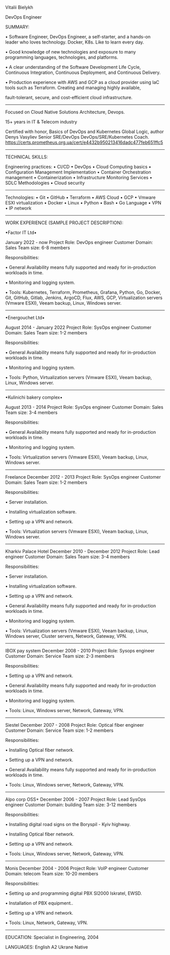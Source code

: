 Vitalii Bielykh

DevOps Engineer

SUMMARY:

•	Software Engineer, DevOps Engineer, a self-starter, and a hands-on leader who loves technology. Docker, K8s. Like to learn every day.

•	Good knowledge of new technologies and exposure to many programming languages, technologies, and platforms.

•	A clear understanding of the Software Development Life Cycle, Continuous Integration, Continuous Deployment, and Continuous Delivery.

•	Production experience with AWS and GCP as a cloud provider using IaC tools such as Terraform. Creating and managing highly available,
  
  fault-tolerant, secure, and cost-efficient cloud infrastructure.

******************************

Focused on Cloud Native Solutions Architecture, Devops.

15+ years in IT & Telecom industry

Certified with honor, Basics of DevOps and Kubernetes Global Logic, author Denys Vasyliev Senior SRE/DevOps DevOps/SRE/Kubernetes Coach.
https://certs.prometheus.org.ua/cert/e4432b950213416dadc477feb651ffc5

******************************

TECHNICAL SKILLS:

Engineering practices:
•	CI/CD
•	DevOps
•	Cloud Computing basics
•	Configuration Management Implementation
•	Container Orchestration management
•	Containerization
•	Infrastructure Monitoring Services
•	SDLC Methodologies
•	Cloud security

******************************

Technologies:
•	Git
•	GitHub
•	Terraform
•	AWS Cloud
•	GCP
•	Vmware ESXI virtualization
•	Docker
•	Linux
•	Python
•	Bash
•	Go Language
•	VPN
•	IP network

******************************

WORK EXPERIENCE (SAMPLE PROJECT DESCRIPTION):

•Factor IT Ltd•

January 2022 - now
Project Role: DevOps engineer
Customer Domain: Sales
Team size: 6-8 members

Responsibilities:

•	General Availability means fully supported and ready for in-production workloads in time.

•	Monitoring and logging system.

• Tools:  Kubernetes, Terraform, Prometheus, Grafana, Python, Go, Docker, Git, GitHub, Gitlab, Jenkins, ArgoCD, Flux, AWS, GCP, Virtualization servers (Vmware ESXI), Veeam backup, Linux, Windows server.

******************************

•Energouchet Ltd•

August 2014 - January 2022
Project Role: SysOps engineer
Customer Domain: Sales
Team size: 1-2 members

Responsibilities:

•	General Availability means fully supported and ready for in-production workloads in time.

•	Monitoring and logging system.

• Tools:  Python, Virtualization servers (Vmware ESXI), Veeam backup, Linux, Windows server.

******************************

•Kulinichi bakery complex•

August 2013 - 2014
Project Role: SysOps engineer
Customer Domain: Sales
Team size: 3-4 members

Responsibilities:

•	General Availability means fully supported and ready for in-production workloads in time.

•	Monitoring and logging system.

• Tools:  Virtualization servers (Vmware ESXI), Veeam backup, Linux, Windows server.

******************************

Freelance
December 2012 - 2013
Project Role: SysOps engineer
Customer Domain: Sales
Team size: 1-2 members

Responsibilities:

•	Server installation.

•	Installing virtualization software.

•	Setting up a VPN and network.

• Tools:  Virtualization servers (Vmware ESXI), Veeam backup, Linux, Windows server.

******************************

Kharkiv Palace Hotel
December 2010 - December 2012
Project Role: Lead engineer
Customer Domain: Sales
Team size: 3-4 members

Responsibilities:

•	Server installation.

•	Installing virtualization software.

•	Setting up a VPN and network.

•	General Availability means fully supported and ready for in-production workloads in time.

•	Monitoring and logging system.

• Tools:  Virtualization servers (Vmware ESXI), Veeam backup, Linux, Windows server, Cluster servers, Network, Gateway, VPN.

******************************

IBOX pay system
December 2008 - 2010
Project Role: Sysops engineer
Customer Domain: Service
Team size: 2-3 members

Responsibilities:

•	Setting up a VPN and network.

•	General Availability means fully supported and ready for in-production workloads in time.

•	Monitoring and logging system.

• Tools:  Linux, Windows server, Network, Gateway, VPN.

******************************

Siestel
December 2007 - 2008
Project Role: Optical fiber engineer
Customer Domain: Service
Team size: 1-2 members

Responsibilities:

•	Installing Optical fiber network.

•	Setting up a VPN and network.

•	General Availability means fully supported and ready for in-production workloads in time.

• Tools:  Linux, Windows server, Network, Gateway, VPN.

******************************

Alpo corp OSS+
December 2006 - 2007
Project Role: Lead SysOps engineer
Customer Domain: building
Team size: 3-12 members

Responsibilities:

•	Installing digital road signs on the Boryspil - Kyiv highway.

•	Installing Optical fiber network.

•	Setting up a VPN and network.

• Tools:  Linux, Windows server, Network, Gateway, VPN.

******************************

Monis
December 2004 - 2006
Project Role: VoIP engineer
Customer Domain: telecom
Team size: 10-20 members

Responsibilities:

•	Setting up and programming digital PBX SI2000 Iskratel, EWSD.

•	Installation of PBX equipment..

•	Setting up a VPN and network.

• Tools:  Linux, Network, Gateway, VPN.

******************************




EDUCATION:
Specialist in Engineering, 2004

LANGUAGES:
English A2
Ukrane Native
